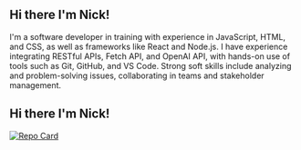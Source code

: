 ## Hi there I'm Nick! 

I'm a software developer in training with experience in JavaScript, HTML, and CSS, as well as frameworks like React and Node.js. I have experience integrating RESTful APIs, Fetch API, and OpenAI API, with hands-on use of tools such as Git, GitHub, and VS Code. Strong soft skills include analyzing and problem-solving issues, collaborating in teams and stakeholder management.

## Hi there I'm Nick! 

[![Repo Card](https://github-readme-stats.vercel.app/api/pin/?username=nchua3012-username&repo=Javascript-Fighting-Game&theme=radical)](https://github.com/your-github-username/your-repo-name)
